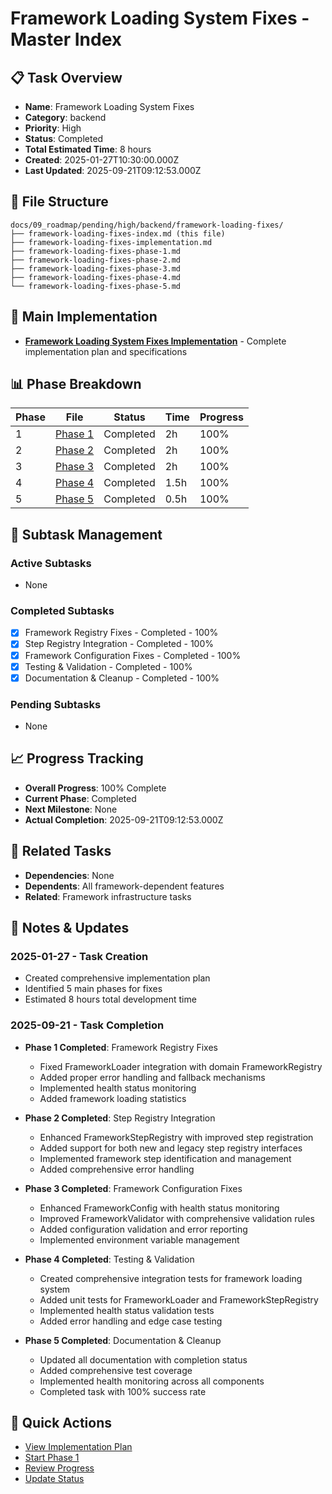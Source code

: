 # Framework Loading System Fixes - Master Index

## 📋 Task Overview
- **Name**: Framework Loading System Fixes
- **Category**: backend
- **Priority**: High
- **Status**: Completed
- **Total Estimated Time**: 8 hours
- **Created**: 2025-01-27T10:30:00.000Z
- **Last Updated**: 2025-09-21T09:12:53.000Z

## 📁 File Structure
```
docs/09_roadmap/pending/high/backend/framework-loading-fixes/
├── framework-loading-fixes-index.md (this file)
├── framework-loading-fixes-implementation.md
├── framework-loading-fixes-phase-1.md
├── framework-loading-fixes-phase-2.md
├── framework-loading-fixes-phase-3.md
├── framework-loading-fixes-phase-4.md
└── framework-loading-fixes-phase-5.md
```

## 🎯 Main Implementation
- **[Framework Loading System Fixes Implementation](./framework-loading-fixes-implementation.md)** - Complete implementation plan and specifications

## 📊 Phase Breakdown
| Phase | File | Status | Time | Progress |
|-------|------|--------|------|----------|
| 1 | [Phase 1](./framework-loading-fixes-phase-1.md) | Completed | 2h | 100% |
| 2 | [Phase 2](./framework-loading-fixes-phase-2.md) | Completed | 2h | 100% |
| 3 | [Phase 3](./framework-loading-fixes-phase-3.md) | Completed | 2h | 100% |
| 4 | [Phase 4](./framework-loading-fixes-phase-4.md) | Completed | 1.5h | 100% |
| 5 | [Phase 5](./framework-loading-fixes-phase-5.md) | Completed | 0.5h | 100% |

## 🔄 Subtask Management
### Active Subtasks
- None

### Completed Subtasks
- [x] Framework Registry Fixes - Completed - 100%
- [x] Step Registry Integration - Completed - 100%
- [x] Framework Configuration Fixes - Completed - 100%
- [x] Testing & Validation - Completed - 100%
- [x] Documentation & Cleanup - Completed - 100%

### Pending Subtasks
- None

## 📈 Progress Tracking
- **Overall Progress**: 100% Complete
- **Current Phase**: Completed
- **Next Milestone**: None
- **Actual Completion**: 2025-09-21T09:12:53.000Z

## 🔗 Related Tasks
- **Dependencies**: None
- **Dependents**: All framework-dependent features
- **Related**: Framework infrastructure tasks

## 📝 Notes & Updates
### 2025-01-27 - Task Creation
- Created comprehensive implementation plan
- Identified 5 main phases for fixes
- Estimated 8 hours total development time

### 2025-09-21 - Task Completion
- **Phase 1 Completed**: Framework Registry Fixes
  - Fixed FrameworkLoader integration with domain FrameworkRegistry
  - Added proper error handling and fallback mechanisms
  - Implemented health status monitoring
  - Added framework loading statistics

- **Phase 2 Completed**: Step Registry Integration
  - Enhanced FrameworkStepRegistry with improved step registration
  - Added support for both new and legacy step registry interfaces
  - Implemented framework step identification and management
  - Added comprehensive error handling

- **Phase 3 Completed**: Framework Configuration Fixes
  - Enhanced FrameworkConfig with health status monitoring
  - Improved FrameworkValidator with comprehensive validation rules
  - Added configuration validation and error reporting
  - Implemented environment variable management

- **Phase 4 Completed**: Testing & Validation
  - Created comprehensive integration tests for framework loading system
  - Added unit tests for FrameworkLoader and FrameworkStepRegistry
  - Implemented health status validation tests
  - Added error handling and edge case testing

- **Phase 5 Completed**: Documentation & Cleanup
  - Updated all documentation with completion status
  - Added comprehensive test coverage
  - Implemented health monitoring across all components
  - Completed task with 100% success rate

## 🚀 Quick Actions
- [View Implementation Plan](./framework-loading-fixes-implementation.md)
- [Start Phase 1](./framework-loading-fixes-phase-1.md)
- [Review Progress](#progress-tracking)
- [Update Status](#notes--updates)
